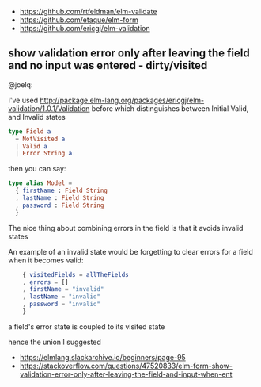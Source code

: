 - https://github.com/rtfeldman/elm-validate
- https://github.com/etaque/elm-form
- https://github.com/ericgj/elm-validation

## show validation error only after leaving the field and no input was entered - dirty/visited

@joelq:

I've used http://package.elm-lang.org/packages/ericgj/elm-validation/1.0.1/Validation before which distinguishes between Initial Valid, and Invalid states


```elm
type Field a
  = NotVisited a
  | Valid a
  | Error String a
```

then you can say:

```elm
type alias Model =
  { firstName : Field String
  , lastName : Field String
  , password : Field String
  }
```


The nice thing about combining errors in the field is that it avoids invalid states

An example of an invalid state would be forgetting to clear errors for a field when it becomes valid:

```elm
    { visitedFields = allTheFields
    , errors = []
    , firstName = "invalid"
    , lastName = "invalid"
    , password = "invalid"
    }
```

a field's error state is coupled to its visited state

hence the union I suggested

- https://elmlang.slackarchive.io/beginners/page-95
- https://stackoverflow.com/questions/47520833/elm-form-show-validation-error-only-after-leaving-the-field-and-input-when-ent